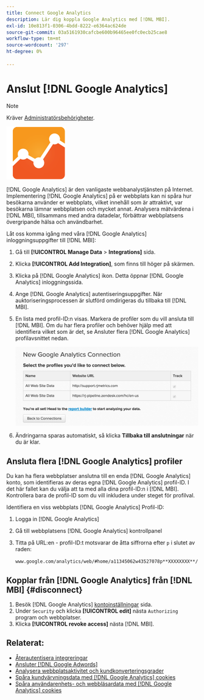 ```yaml
---
title: Connect Google Analytics
description: Lär dig koppla Google Analytics med [!DNL MBI].
exl-id: 10e813f1-0306-4bdd-8222-e6364ac624de
source-git-commit: 03a5161930cafcbe600b96465ee0fc0ecb25cae8
workflow-type: tm+mt
source-wordcount: '297'
ht-degree: 0%

---
```


# Anslut [!DNL Google Analytics]

>[!NOTE]
>
>Kräver [Administratörsbehörigheter](../../../administrator/user-management/user-management.md).

![](../../../assets/google-analytics-logo.png)

[!DNL Google Analytics] är den vanligaste webbanalystjänsten på Internet. Implementering [!DNL Google Analytics] på er webbplats kan ni spåra hur besökarna använder er webbplats, vilket innehåll som är attraktivt, var besökarna lämnar webbplatsen och mycket annat. Analysera mätvärdena i [!DNL MBI], tillsammans med andra datadelar, förbättrar webbplatsens övergripande hälsa och användbarhet.

Låt oss komma igång med våra [!DNL Google Analytics] inloggningsuppgifter till [!DNL MBI]:

1. Gå till **[!UICONTROL Manage Data** > **Integrations]** sida.
1. Klicka **[!UICONTROL Add Integration]**, som finns till höger på skärmen.
1. Klicka på [!DNL Google Analytics] ikon. Detta öppnar [!DNL Google Analytics] inloggningssida.
1. Ange [!DNL Google Analytics] autentiseringsuppgifter. När auktoriseringsprocessen är slutförd omdirigeras du tillbaka till [!DNL MBI].
1. En lista med profil-ID:n visas. Markera de profiler som du vill ansluta till [!DNL MBI]. Om du har flera profiler och behöver hjälp med att identifiera vilket som är det, se Ansluter flera [!DNL Google Analytics] profilavsnittet nedan.

   ![](../../../assets/list-profile-id.png)<!--{: width="600px"}-->

1. Ändringarna sparas automatiskt, så klicka **Tillbaka till anslutningar** när du är klar.

## Ansluta flera [!DNL Google Analytics] profiler

Du kan ha flera webbplatser anslutna till en enda [!DNL Google Analytics] konto, som identifieras av deras egna [!DNL Google Analytics] profil-ID. I det här fallet kan du välja att ta med alla dina profil-ID:n i [!DNL MBI]. Kontrollera bara de profil-ID som du vill inkludera under steget för profilval.

Identifiera en viss webbplats [!DNL Google Analytics] Profil-ID:

1. Logga in [!DNL Google Analytics]
1. Gå till webbplatsens [!DNL Google Analytics] kontrollpanel
1. Titta på URL:en - profil-ID:t motsvarar de åtta siffrorna efter `p` i slutet av raden:

   `www.google.com/analytics/web/#home/a11345062w43527078p**XXXXXXXX**/`

## Kopplar från [!DNL Google Analytics] från [!DNL MBI] {#disconnect}

1. Besök [!DNL Google Analytics] [kontoinställningar](https://www.google.com/accounts/) sida.
1. Under `Security` och klicka **[!UICONTROL edit]** nästa `Authorizing` program och webbplatser.
1. Klicka **[!UICONTROL revoke access]** nästa [!DNL MBI].

## Relaterat:

* [Återautentisera integreringar](https://support.magento.com/hc/en-us/articles/360016733151)
* [Ansluter [!DNL Google Adwords]](../integrations/google-adwords.md)
* [Analysera webbplatsaktivitet och kundkonverteringsgrader](../../analysis/web-act-cust-conversion.md)
* [Spåra kundvärvningsdata med [!DNL Google Analytics] cookies](../../analysis/google-track-user-acq.md)
* [Spåra användarenhets- och webbläsardata med [!DNL Google Analytics] cookies](https://support.magento.com/hc/en-us/articles/360016732911)
